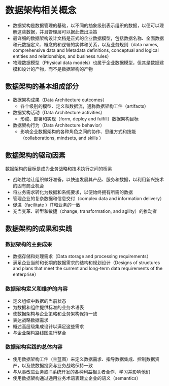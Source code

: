 # **数据架构相关概念**

- 数据架构是数据管理的基础，以不同的抽象级别表示组织的数据，以便可以理解这些数据，并且管理层可以据此做出决策
- 最详细的数据架构设计文档是正式的企业数据模型，包括数据名称、全面数据和元数据定义、概念的和逻辑的实体和关系，以及业务规则（data names, comprehensive data and Metadata definitions, conceptual and logical entities and relationships, and business rules）
- 物理数据模型（Physical data models）也属于企业数据模型，但其是数据建模和设计的产物，而不是数据架构的产物

## 数据架构的基本组成部分

- 数据架构成果（Data Architecture outcomes）
  - 各个级别的模型、定义和数据流，通称数据架构工件（artifacts）
- 数据架构活动（Data Architecture activities）
  - 形成、部署和实现（form, deploy and fulfill）数据架构目标
- 数据架构行为（Data Architecture behavior）
  - 影响企业数据架构的各种角色之间的协作、思维方式和技能（collaborations, mindsets, and skills ）

## 数据架构的驱动因素

数据架构的目标是成为业务战略和技术执行之间的桥梁
- 战略性地让组织做好准备，以快速发展其产品、服务和数据，以利用新兴技术的固有商业机会
- 将业务需求转化为数据和系统要求，以便始终拥有所需的数据
- 管理企业的复杂数据和信息交付（complex data and information delivery）
- 促进（facilitate ）IT和业务的一致
- 充当变革、转型和敏捷（change, transformation, and agility）的推动者

## 数据架构的成果和实践

### 数据架构的主要成果

- 数据存储和处理需求（Data storage and processing requirements）
- 满足企业当前和长期的数据需求的结构和规划设计（Designs of structures and plans that meet the current and long-term data requirements of the enterprise）

### 数据架构定义和维护的内容

- 定义组织中数据的当前状态
- 为数据和组件提供标准的业务术语表
- 使数据架构与企业策略和业务架构保持一致
- 表达战略数据需求
- 概述高层级集成设计以满足这些需求
- 与企业架构路线图进行整合

### 数据架构实践的总体内容

- 使用数据架构工件（主蓝图）来定义数据需求、指导数据集成、控制数据资产，以及使数据投资与业务战略保持一致
- 与从事改进业务或IT系统开发的各种利益相关者合作、学习并影响他们
- 使用数据架构通过通用业务术语表建立企业的语义（semantics）
